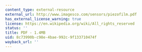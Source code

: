 ```yaml
---
content_type: external-resource
external_url: http://www.imagesco.com/sensors/piezofilm.pdf
has_external_license_warning: true
license: https://en.wikipedia.org/wiki/All_rights_reserved
status: ''
title: PDF - 1.4MB
uid: 8c73990b-c98e-4bae-992c-9f133710474f
wayback_url: ''
---
```

